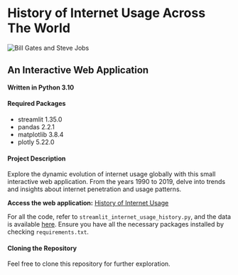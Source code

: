 # History of Internet Usage Across The World

![Bill Gates and Steve Jobs](https://github.com/magumbert/internet_usage_history/gates_jobs.png)

## An Interactive Web Application

**Written in Python 3.10**

#### Required Packages

- streamlit 1.35.0
- pandas 2.2.1
- matplotlib 3.8.4
- plotly 5.22.0

#### Project Description

Explore the dynamic evolution of internet usage globally with this small interactive web application. From the years 1990 to 2019, delve into trends and insights about internet penetration and usage patterns.

**Access the web application:** [History of Internet Usage](https://internet-usage-history.streamlit.app/)

For all the code, refer to `streamlit_internet_usage_history.py`, and the data is available [here](https://github.com/magumbert/internet_usage_history/tree/main/data). Ensure you have all the necessary packages installed by checking `requirements.txt`.

#### Cloning the Repository

Feel free to clone this repository for further exploration.
